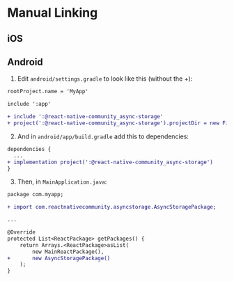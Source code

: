 # Manual Linking

## iOS

## Android
1. Edit `android/settings.gradle` to look like this (without the +):
```diff
rootProject.name = 'MyApp'

include ':app'

+ include ':@react-native-community_async-storage'
+ project(':@react-native-community_async-storage').projectDir = new File(rootProject.projectDir, '../node_modules/@react-native-community/async-storage/android')
  ```

2. And in `android/app/build.gradle` add this to dependencies:
```diff
dependencies {
  ...
+ implementation project(':@react-native-community_async-storage')
}
  ```

3. Then, in `MainApplication.java`:
```diff
package com.myapp;

+ import com.reactnativecommunity.asyncstorage.AsyncStoragePackage;

...

@Override
protected List<ReactPackage> getPackages() {
    return Arrays.<ReactPackage>asList(
        new MainReactPackage(),
+       new AsyncStoragePackage()
    );
}
```
